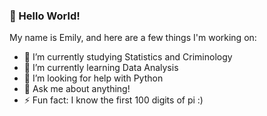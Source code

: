 ### 👋 Hello World!

My name is Emily, and here are a few things I'm working on:

- 📖 I’m currently studying Statistics and Criminology
- 🌱 I’m currently learning Data Analysis
- 🤔 I’m looking for help with Python
- 💬 Ask me about anything!
- ⚡ Fun fact: I know the first 100 digits of pi :)
